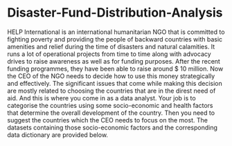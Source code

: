 # Disaster-Fund-Distribution-Analysis
HELP International is an international humanitarian NGO that is committed to fighting poverty and providing the people of backward countries with basic amenities and relief during the time of disasters and natural calamities.  It runs a lot of operational projects from time to time along with advocacy drives to raise awareness as well as for funding purposes.  After the recent funding programmes, they have been able to raise around $ 10 million. Now the CEO of the NGO needs to decide how to use this money strategically and effectively. The significant issues that come while making this decision are mostly related to choosing the countries that are in the direst need of aid.  And this is where you come in as a data analyst. Your job is to categorise the countries using some socio-economic and health factors that determine the overall development of the country. Then you need to suggest the countries which the CEO needs to focus on the most. The datasets containing those socio-economic factors and the corresponding data dictionary are provided below.
